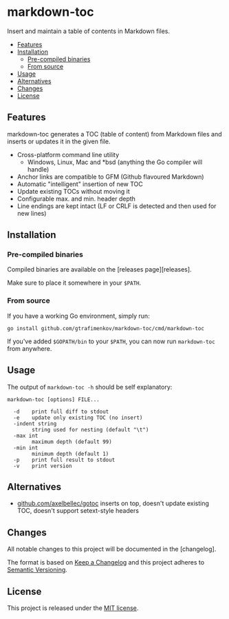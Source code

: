 markdown-toc
============

Insert and maintain a table of contents in Markdown files.

- [Features](#features)
- [Installation](#installation)
	- [Pre-compiled binaries](#pre-compiled-binaries)
	- [From source](#from-source)
- [Usage](#usage)
- [Alternatives](#alternatives)
- [Changes](#changes)
- [License](#license)


Features
--------

markdown-toc generates a TOC (table of content) from Markdown files and inserts or
updates it in the given file.

- Cross-platform command line utility
  - Windows, Linux, Mac and *bsd (anything the Go compiler will handle)
- Anchor links are compatible to GFM (Github flavoured Markdown)
- Automatic "intelligent" insertion of new TOC
- Update existing TOCs without moving it
- Configurable max. and min. header depth
- Line endings are kept intact (LF or CRLF is detected and then used for new lines)


Installation
------------


### Pre-compiled binaries

Compiled binaries are available on the [releases page][releases].

Make sure to place it somewhere in your `$PATH`.


### From source

If you have a working Go environment, simply run:

```
go install github.com/gtrafimenkov/markdown-toc/cmd/markdown-toc
```

If you've added `$GOPATH/bin` to your `$PATH`, you can now run `markdown-toc` from
anywhere.

Usage
-----

The output of `markdown-toc -h` should be self explanatory:

```
markdown-toc [options] FILE...

  -d    print full diff to stdout
  -e    update only existing TOC (no insert)
  -indent string
        string used for nesting (default "\t")
  -max int
        maximum depth (default 99)
  -min int
        minimum depth (default 1)
  -p    print full result to stdout
  -v    print version
```


Alternatives
------------

- [github.com/axelbellec/gotoc](https://github.com/axelbellec/gotoc) inserts on
  top, doesn't update existing TOC, doesn't support setext-style headers


Changes
-------

All notable changes to this project will be documented in the [changelog].

The format is based on [Keep a Changelog](http://keepachangelog.com/) and this
project adheres to [Semantic Versioning](http://semver.org/).


License
-------

This project is released under the [MIT license](LICENSE).
